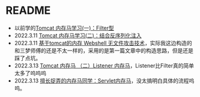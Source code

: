 # README

- 以前学的[Tomcat 内存马学习(一)：Filter型](https://www.yuque.com/tianxiadamutou/zcfd4v/kd35na)
- 2022.3.11 [Tomcat 内存马学习(二)：结合反序列化注入](https://www.yuque.com/tianxiadamutou/zcfd4v/tzcdeb)
- 2022.3.11 [基于tomcat的内存 Webshell 无文件攻击技术](https://xz.aliyun.com/t/7388)，实际我这边构造的和三梦师傅的还是不太一样的，采用的是第一篇文章中的构造思路，但是还是踩了点坑。
- 2022.3.13 [Tomcat 内存马 （二）Listener 内存马](https://www.yuque.com/tianxiadamutou/zcfd4v/na64yv#c8090bd0)，Listener比Filter真的简单太多了呜呜呜
- 2022.3.13 [擅长捉弄的内存马同学：Servlet内存马](https://www.freebuf.com/articles/web/322580.html)，没太搞明白具体的流程呜呜。